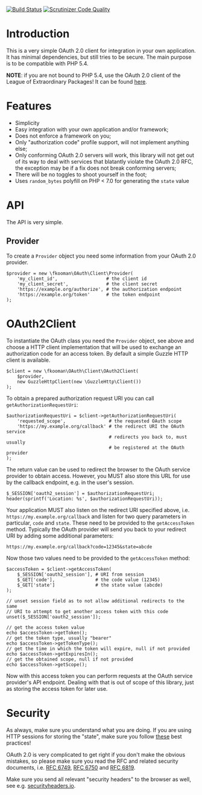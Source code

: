 [![Build Status](https://travis-ci.org/fkooman/php-oauth2-client.svg?branch=master)](https://travis-ci.org/fkooman/php-oauth2-client)
[![Scrutinizer Code Quality](https://scrutinizer-ci.com/g/fkooman/php-oauth2-client/badges/quality-score.png?b=master)](https://scrutinizer-ci.com/g/fkooman/php-oauth2-client/?branch=master)

# Introduction
This is a very simple OAuth 2.0 client for integration in 
your own application. It has minimal dependencies, but still tries to be secure. 
The main purpose is to be compatible with PHP 5.4.

**NOTE**: if you are not bound to PHP 5.4, use the OAuth 2.0 client of 
the League of Extraordinary Packages! It can be found 
[here](http://oauth2-client.thephpleague.com/).

# Features

- Simplicity
- Easy integration with your own application and/or framework;
- Does not enforce a framework on you;
- Only "authorization code" profile support, will not implement anything else;
- Only conforming OAuth 2.0 servers will work, this library will not get out of 
  its way to deal with services that blatantly violate the OAuth 2.0 RFC, the 
  exception may be if a fix does not break conforming servers;
- There will be no toggles to shoot yourself in the foot;
- Uses `random_bytes` polyfill on PHP < 7.0 for generating the `state` value

# API

The API is very simple.

## Provider 

To create a `Provider` object you need some information from your OAuth 2.0 
provider.

    $provider = new \fkooman\OAuth\Client\Provider(
        'my_client_id',                  # the client id
        'my_client_secret',              # the client secret
        'https://example.org/authorize', # the authorization endpoint
        'https://example.org/token'      # the token endpoint
    );

# OAuth2Client

To instantiate the OAuth class you need the `Provider` object, see above and
choose a HTTP client implementation that will be used to exchange an 
authorization code for an access token. By default a simple Guzzle HTTP client 
is available.

    $client = new \fkooman\OAuth\Client\OAuth2Client(
        $provider,
        new GuzzleHttpClient(new \GuzzleHttp\Client())
    );

To obtain a prepared authorization request URI you can call 
`getAuthorizationRequestUri`:

    $authorizationRequestUri = $client->getAuthorizationRequestUri(
        'requested_scope',                # the requested OAuth scope
        'https://my.example.org/callback' # the redirect URI the OAuth service
                                          # redirects you back to, must usually
                                          # be registered at the OAuth provider
    );

The return value can be used to redirect the browser to the OAuth service 
provider to obtain access. However, you MUST also store this URL for use by the
callback endpoint, e.g. in the user's session.

    $_SESSION['oauth2_session'] = $authorizationRequestUri;
    header(sprintf('Location: %s', $authorizationRequestUri));

Your application MUST also listen on the redirect URI specified above, i.e. 
`https://my.example.org/callback` and listen for two query parameters in 
particular, `code` and `state`. These need to be provided to the 
`getAccessToken` method. Typically the OAuth provider will send you back to 
your redirect URI by adding some additional parameters:

    https://my.example.org/callback?code=12345&state=abcde

Now those two values need to be provided to the `getAccessToken` method:

    $accessToken = $client->getAccessToken(
        $_SESSION['oauth2_session'], # URI from session
        $_GET['code'],               # the code value (12345)
        $_GET['state']               # the state value (abcde)
    );

    // unset session field as to not allow additional redirects to the same 
    // URI to attempt to get another access token with this code
    unset($_SESSION['oauth2_session']);
    
    // get the access token value
    echo $accessToken->getToken();
    // get the token type, usually "bearer"
    echo $accessToken->getTokenType();
    // get the time in which the token will expire, null if not provided
    echo $accessToken->getExpiresIn();
    // get the obtained scope, null if not provided
    echo $accessToken->getScope();

Now with this access token you can perform requests at the OAuth service 
provider's API endpoint. Dealing with that is out of scope of this library, 
just as storing the access token for later use.

# Security

As always, make sure you understand what you are doing. If you are using HTTP 
sessions for storing the "state", make sure you follow 
[these](https://paragonie.com/blog/2015/04/fast-track-safe-and-secure-php-sessions) 
best practices!

OAuth 2.0 is very complicated to get right if you don't make the obvious 
mistakes, so please make sure you read the RFC and related security documents,
i.e. [RFC 6749](https://tools.ietf.org/html/rfc6749), 
[RFC 6750](https://tools.ietf.org/html/rfc6750) and 
[RFC 6819](https://tools.ietf.org/html/rfc6819).

Make sure you send all relevant "security headers" to the browser as well, see 
e.g. [securityheaders.io](https://securityheaders.io/).
